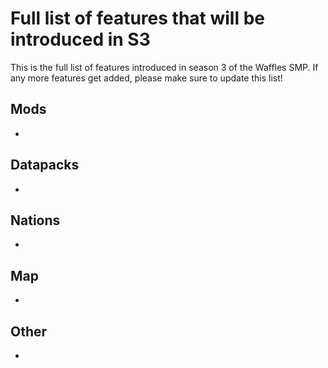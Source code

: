 # Full list of features that will be introduced in S3

This is the full list of features introduced in season 3 of the Waffles SMP.  If any more features get added, please make sure to update this list!

## Mods
- 

## Datapacks
- 

## Nations
- 

## Map
- 

## Other
- 
